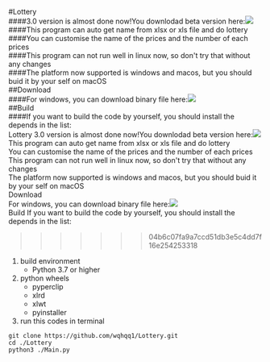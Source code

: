 #Lottery  
####3.0 version is almost done now!You downlodad beta version here:[![](https://img.shields.io/github/v/release/wqhqq1/Lottery?color=orange&include_prereleases)](https://github.com/wqhqq1/Lottery)  
####This program can auto get name from xlsx or xls file and do lottery  
####You can customise the name of the prices and the number of each prices  
####This program can not run well in linux now, so don't try that without any changes  
####The platform now supported is windows and macos, but you should buid it by your self on macOS  
##Download  
####For windows, you can download binary file here:[![](https://img.shields.io/github/v/release/wqhqq1/Lottery?color=orange)](https://github.com/wqhqq1/Lottery/releases/tag/2.6)  
##Build  
####If you want to build the code by yourself, you should install the depends in the list:  
Lottery
3.0 version is almost done now!You downlodad beta version here:[![](https://img.shields.io/github/v/release/wqhqq1/Lottery?color=orange&include_prereleases)](https://github.com/wqhqq1/Lottery)  
This program can auto get name from xlsx or xls file and do lottery  
You can customise the name of the prices and the number of each prices  
This program can not run well in linux now, so don't try that without any changes  
The platform now supported is windows and macos, but you should buid it by your self on macOS  
Download  
For windows, you can download binary file here:[![](https://img.shields.io/github/v/release/wqhqq1/Lottery?color=orange)](https://github.com/wqhqq1/Lottery/releases/tag/2.6)  
Build
If you want to build the code by yourself, you should install the depends in the list:
>>>>>>> 04b6c07fa9a7ccd51db3e5c4dd7f16e254253318
1. build environment
   - Python 3.7 or higher
2. python wheels
   - pyperclip
   - xlrd
   - xlwt
   - pyinstaller
3. run this codes in terminal
```
git clone https://github.com/wqhqq1/Lottery.git
cd ./Lottery
python3 ./Main.py
```
